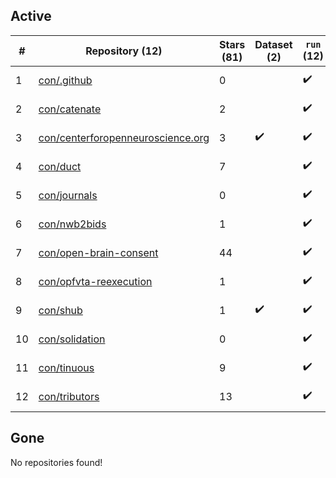 ## Active
| # | Repository (12) | Stars (81) | Dataset (2) | `run` (12) | `containers-run` | Last Modified |
| --- | --- | --- | --- | --- | --- | --- |
| 1 | [con/.github](https://github.com/con/.github) | 0 |  | :heavy_check_mark: |  | 2024-10-29 20:12:31+00:00 |
| 2 | [con/catenate](https://github.com/con/catenate) | 2 |  | :heavy_check_mark: |  | 2025-04-30 19:04:11+00:00 |
| 3 | [con/centerforopenneuroscience.org](https://github.com/con/centerforopenneuroscience.org) | 3 | :heavy_check_mark: | :heavy_check_mark: |  | 2025-04-30 19:10:57+00:00 |
| 4 | [con/duct](https://github.com/con/duct) | 7 |  | :heavy_check_mark: |  | 2025-06-16 14:26:10+00:00 |
| 5 | [con/journals](https://github.com/con/journals) | 0 |  | :heavy_check_mark: |  | 2024-05-03 21:05:38+00:00 |
| 6 | [con/nwb2bids](https://github.com/con/nwb2bids) | 1 |  | :heavy_check_mark: |  | 2025-06-27 19:27:42+00:00 |
| 7 | [con/open-brain-consent](https://github.com/con/open-brain-consent) | 44 |  | :heavy_check_mark: |  | 2025-01-27 12:35:42+00:00 |
| 8 | [con/opfvta-reexecution](https://github.com/con/opfvta-reexecution) | 1 |  | :heavy_check_mark: |  | 2024-08-02 08:06:56+00:00 |
| 9 | [con/shub](https://github.com/con/shub) | 1 | :heavy_check_mark: | :heavy_check_mark: |  | 2023-10-19 16:30:00+00:00 |
| 10 | [con/solidation](https://github.com/con/solidation) | 0 |  | :heavy_check_mark: |  | 2025-03-07 19:34:19+00:00 |
| 11 | [con/tinuous](https://github.com/con/tinuous) | 9 |  | :heavy_check_mark: |  | 2025-03-19 14:10:56+00:00 |
| 12 | [con/tributors](https://github.com/con/tributors) | 13 |  | :heavy_check_mark: |  | 2025-05-14 15:25:41+00:00 |

## Gone
No repositories found!
